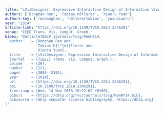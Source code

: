 ```yaml
---
title: "iVisDesigner: Expressive Interactive Design of Information Visualizations"
authors: ['Donghao Ren', 'Tobias Höllerer', 'Xiaoru Yuan']
authors-key: ['rendonghao', 'höllerertobias', 'yuanxiaoru']
year: "2014"
article-link: "https://doi.org/10.1109/TVCG.2014.2346291"
venue: "IEEE Trans. Vis. Comput. Graph."
bibex: "@article{DBLP:journals/tvcg/RenHY14,
  author    = {Donghao Ren and
               Tobias H{\"{o}}llerer and
               Xiaoru Yuan},
  title     = {iVisDesigner: Expressive Interactive Design of Information Visualizations},
  journal   = {{IEEE} Trans. Vis. Comput. Graph.},
  volume    = {20},
  number    = {12},
  pages     = {2092--2101},
  year      = {2014},
  url       = {https://doi.org/10.1109/TVCG.2014.2346291},
  doi       = {10.1109/TVCG.2014.2346291},
  timestamp = {Wed, 14 Nov 2018 10:22:02 +0100},
  biburl    = {https://dblp.org/rec/journals/tvcg/RenHY14.bib},
  bibsource = {dblp computer science bibliography, https://dblp.org}
}"
---
```

